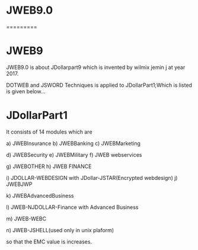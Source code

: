 # JWEB9.0
=========

JWEB9
======

JWEB9.0  is  about JDollarpart9  which  is  invented  by  wilmix jemin j at year  2017.

DOTWEB and JSWORD Techniques   is  applied to JDollarPart1;Which  is  listed  is  given below...


JDollarPart1
============

It  consists  of  14 modules  which  are

a) JWEBInsurance  b)  JWEBBanking  c) JWEBMarketing  

d)  JWEBSecurity  e)  JWEBMilitary f) JWEB webservices

g) JWEBOTHER  h)  JWEB FINANCE

i)  JDOLLAR-WEBDESIGN with  JDollar-JSTAR(Encrypted  webdesign) j) JWEBJWP

k)  JWEBAdvancedBusiness

l)  JWEB-NJDOLLAR-Finance  with Advanced Business

m)  JWEB-WEBC

n)  JWEB-JSHELL(used  only  in unix plaform)

so  that  the  EMC  value  is  increases.
